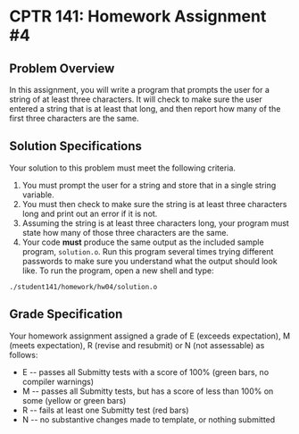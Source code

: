 # CPTR 141: Homework Assignment #4

## Problem Overview

In this assignment, you will write a program that prompts the user for a string of at least three characters.  It will check to make sure the user entered a string that is at least that long, and then report how many of the first three characters are the same.


## Solution Specifications

Your solution to this problem must meet the following criteria.

1. You must prompt the user for a string and store that in a single string variable.
2. You must then check to make sure the string is at least three characters long and print out an error if it is not.
3. Assuming the string is at least three characters long, your program must state how many of those three characters are the same.
4. Your code **must** produce the same output as the included sample program, ``solution.o``.  Run this program several times trying different passwords to make sure you understand what the output should look like.  To run the program, open a new shell and type:

`./student141/homework/hw04/solution.o`

## Grade Specification

Your homework assignment assigned a grade of E (exceeds expectation), M (meets expectation), R (revise and resubmit) or N (not assessable)  as follows:

- E -- passes all Submitty tests with a score of 100% (green bars, no compiler warnings)
- M -- passes all Submitty tests, but has a score of less than 100% on some (yellow or green bars)
- R -- fails at least one Submitty test (red bars)
- N -- no substantive changes made to template, or nothing submitted